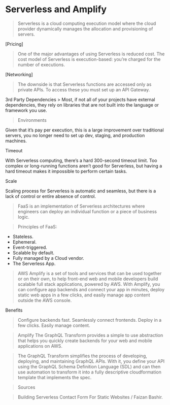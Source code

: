 # Serverless and Amplify

> Serverless is a cloud computing execution model where the cloud provider dynamically manages the allocation and provisioning of servers.

[Pricing]

> One of the major advantages of using Serverless is reduced cost. The cost model of Serverless is execution-based: you’re charged for the number of executions.

[Networking]

> The downside is that Serverless functions are accessed only as private APIs. To access these you must set up an API Gateway.

3rd Party Dependencies > Most, if not all of your projects have external dependencies, they rely on libraries that are not built into the language or framework you use.

> Environments

 Given that it’s pay per execution, this is a large improvement over traditional servers, you no longer need to set up dev, staging, and production machines.

 Timeout

 With Serverless computing, there’s a hard 300-second timeout limit. Too complex or long-running functions aren’t good for Serverless, but having a hard timeout makes it impossible to perform certain tasks.

 Scale

 Scaling process for Serverless is automatic and seamless, but there is a lack of control or entire absence of control.


 > FaaS is an implementation of Serverless architectures where engineers can deploy an individual function or a piece of business logic.

> Principles of FaaS:

* Stateless.
* Ephemeral.
* Event-triggered.
* Scalable by default.
* Fully managed by a Cloud vendor.
* The Serverless App.



> AWS Amplify is a set of tools and services that can be used together or on their own, to help front-end web and mobile developers build scalable full stack applications, powered by AWS. With Amplify, you can configure app backends and connect your app in minutes, deploy static web apps in a few clicks, and easily manage app content outside the AWS console.

Benefits

> Configure backends fast.
> Seamlessly connect frontends.
Deploy in a few clicks.
Easily manage content.

> Amplify
> The GraphQL Transform provides a simple to use abstraction that helps you quickly create backends for your web and mobile applications on AWS.

> The GraphQL Transform simplifies the process of developing, deploying, and maintaining GraphQL APIs. With it, you define your API using the GraphQL Schema Definition Language (SDL) and can then use automation to transform it into a fully descriptive cloudformation template that implements the spec.


> Sources

> Building Serverless Contact Form For Static Websites / Faizan Bashir.

